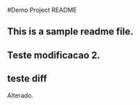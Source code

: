 #Demo Project README



## This is a sample readme file.


## Teste modificacao 2.
## teste diff

Alterado.
